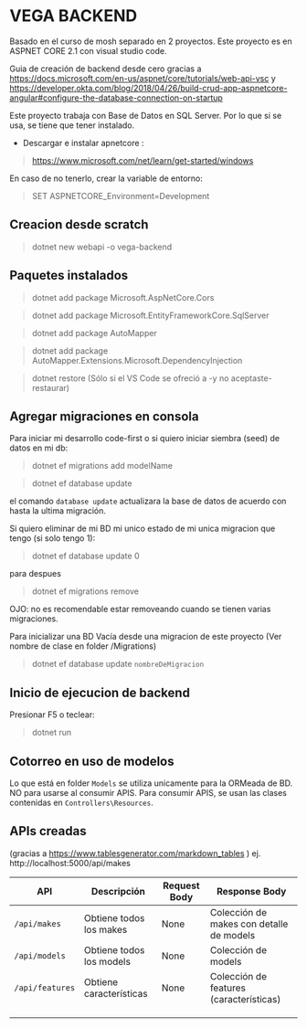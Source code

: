 # VEGA BACKEND

Basado en el curso de mosh separado en 2 proyectos. 
Este proyecto es en ASPNET CORE 2.1 con visual studio code.

Guia de creación de backend desde cero gracias a https://docs.microsoft.com/en-us/aspnet/core/tutorials/web-api-vsc
 y 
https://developer.okta.com/blog/2018/04/26/build-crud-app-aspnetcore-angular#configure-the-database-connection-on-startup

Este proyecto trabaja con Base de Datos en SQL Server. Por lo que si se usa, se tiene que tener instalado.

- Descargar e instalar apnetcore :
> https://www.microsoft.com/net/learn/get-started/windows

En caso de no tenerlo, crear la variable de entorno:
> SET ASPNETCORE_Environment=Development

## Creacion desde scratch

> dotnet new webapi -o vega-backend

## Paquetes instalados

> dotnet add package Microsoft.AspNetCore.Cors

> dotnet add package Microsoft.EntityFrameworkCore.SqlServer

> dotnet add package AutoMapper

> dotnet add package AutoMapper.Extensions.Microsoft.DependencyInjection

> dotnet restore          (Sólo si el VS Code se ofreció a -y no aceptaste- restaurar)


## Agregar migraciones en consola

Para iniciar mi desarrollo code-first o si quiero iniciar siembra (seed) de datos en mi db:

> dotnet ef migrations add modelName

> dotnet ef database update


el comando `database update` actualizara la base de datos de acuerdo con hasta la ultima migración.


Si quiero eliminar de mi BD mi unico estado de mi unica migracion que tengo (si solo tengo 1):

> dotnet ef database update 0

para despues 

> dotnet ef migrations remove

OJO: no es recomendable estar removeando cuando se tienen varias migraciones.


Para inicializar una BD Vacía desde una migracion de este proyecto (Ver nombre de clase en folder /Migrations)

> dotnet ef database update `nombreDeMigracion`

## Inicio de ejecucion de backend

Presionar F5 o teclear:

> dotnet run


## Cotorreo en uso de modelos

Lo que está en folder `Models` se utiliza unicamente para la ORMeada de BD. NO para usarse al consumir APIS. Para consumir APIS, se usan las clases contenidas en `Controllers\Resources`.  


## APIs creadas

(gracias a https://www.tablesgenerator.com/markdown_tables )
ej. 
http://localhost:5000/api/makes

|      API          | Descripción             | Request Body |             Response Body                  |
|-------------------|-------------------------|--------------|------------------------------------------- |
|  `/api/makes`     | Obtiene todos los makes |     None     | Colección de makes con detalle de models   |
|  `/api/models`    | Obtiene todos los models|     None     | Colección de models                        |
|  `/api/features`  | Obtiene características |     None     | Colección de features (características)    |
|                   |                         |              |                                            |
|                   |                         |              |                                            |
|                   |                         |              |                                            |














